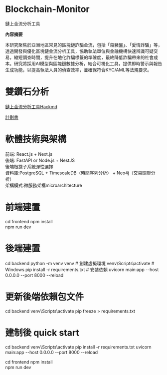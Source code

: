 # Blockchain-Monitor

鏈上金流分析工具


**內容摘要**  

本研究聚焦於亞洲地區常見的區塊鏈詐騙金流，包括「殺豬盤」、「愛情詐騙」等，透過開發與優化區塊鏈金流分析工具，協助執法單位與金融機構快速辨識可疑交易，縮短調查時間，提升在地化詐騙標籤的準確度，最終降低詐騙帶來的社會成本。研究將採用AI模型與區塊鏈數據分析，結合可視化工具，提供即時警示與報告生成功能，以提高執法人員的偵查效率，並確保符合KYC/AML等法規要求。


# 雙鑽石分析

[鏈上金流分析工具Hackmd](https://hackmd.io/@penguin72487/ByUcscqHyg)  

[計劃書](鏈上金流分析工具-補助大專學生研究計畫申請書.docx)

# 軟體技術與架構
前端: React.js + Next.js  
後端: FastAPI or Node.js + NestJS  
後端根據子系統彈性選擇  
資料庫:PostgreSQL + TimescaleDB（時間序列分析） + Neo4j（交易關聯分析）  
架構模式:微服務架構microarchitecture


# 前端建置

cd frontend
npm install  
npm run dev

# 後端建置

cd backend
python -m venv venv  # 創建虛擬環境
venv\Scripts\activate  # Windows
pip install -r requirements.txt  # 安裝依賴
uvicorn main:app --host 0.0.0.0 --port 8000 --reload


# 更新後端依賴包文件

cd backend
venv\Scripts\activate 
pip freeze > requirements.txt



# 建制後 quick start

cd backend
venv\Scripts\activate 
pip install -r requirements.txt 
uvicorn main:app --host 0.0.0.0 --port 8000 --reload


cd frontend
npm install  
npm run dev